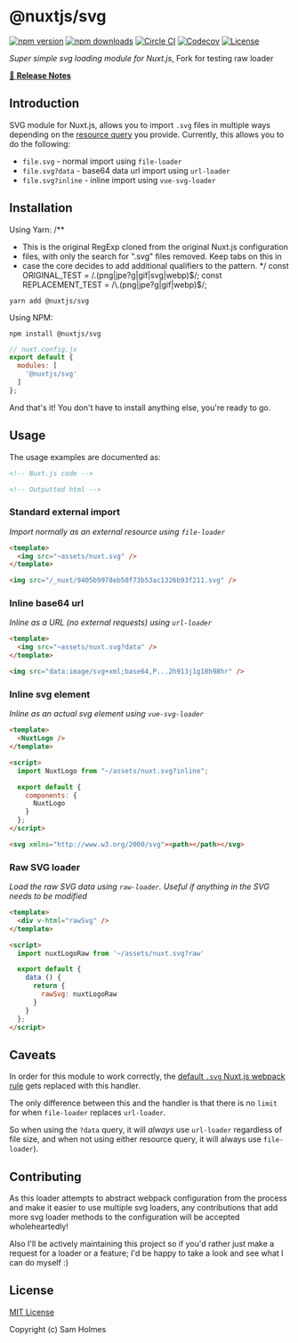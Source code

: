 # @nuxtjs/svg

[![npm version][npm-version-src]][npm-version-href]
[![npm downloads][npm-downloads-src]][npm-downloads-href]
[![Circle CI][circle-ci-src]][circle-ci-href]
[![Codecov][codecov-src]][codecov-href]
[![License][license-src]][license-href]

_Super simple svg loading module for Nuxt.js_, Fork for testing raw loader

[📖 **Release Notes**](./CHANGELOG.md)

## Introduction

SVG module for Nuxt.js, allows you to import `.svg` files in multiple ways depending on the [resource query](https://webpack.js.org/configuration/module/#rule-resourcequery) you provide. Currently, this allows you to do the following:

- `file.svg` - normal import using `file-loader`
- `file.svg?data` - base64 data url import using `url-loader`
- `file.svg?inline` - inline import using `vue-svg-loader`

## Installation

Using Yarn:
/**
 * This is the original RegExp cloned from the original Nuxt.js configuration
 * files, with only the search for ".svg" files removed. Keep tabs on this in
 * case the core decides to add additional qualifiers to the pattern.
 */
const ORIGINAL_TEST = /\.(png|jpe?g|gif|svg|webp)$/;
const REPLACEMENT_TEST = /\.(png|jpe?g|gif|webp)$/;

```console
yarn add @nuxtjs/svg
```

Using NPM:

```console
npm install @nuxtjs/svg
```

```javascript
// nuxt.config.js
export default {
  modules: [
    '@nuxtjs/svg'
  ]
};
```

And that's it! You don't have to install anything else, you're ready to go.

## Usage

The usage examples are documented as:

```html
<!-- Nuxt.js code -->
```

```html
<!-- Outputted html -->
```

### Standard external import

_Import normally as an external resource using `file-loader`_

```html
<template>
  <img src="~assets/nuxt.svg" />
</template>
```

```html
<img src="/_nuxt/9405b9978eb50f73b53ac1326b93f211.svg" />
```

### Inline base64 url

_Inline as a URL (no external requests) using `url-loader`_

```html
<template>
  <img src="~assets/nuxt.svg?data" />
</template>
```

```html
<img src="data:image/svg+xml;base64,P...2h913j1g18h98hr" />
```

### Inline svg element

_Inline as an actual svg element using `vue-svg-loader`_

```html
<template>
  <NuxtLogo />
</template>

<script>
  import NuxtLogo from "~/assets/nuxt.svg?inline";

  export default {
    components: {
      NuxtLogo
    }
  };
</script>
```

```html
<svg xmlns="http://www.w3.org/2000/svg"><path></path></svg>
```

### Raw SVG loader

_Load the raw SVG data using `raw-loader`. Useful if anything in the SVG needs to be modified_


```html
<template>
  <div v-html="rawSvg" />
</template>

<script>
  import nuxtLogoRaw from '~/assets/nuxt.svg?raw'

  export default {
    data () {
      return {
        rawSvg: nuxtLogoRaw
      }
    }
  };
</script>
```

## Caveats

In order for this module to work correctly, the [default `.svg` Nuxt.js webpack rule](https://nuxtjs.org/guide/assets/#webpack) gets replaced with this handler.

The only difference between this and the handler is that there is no `limit` for when `file-loader` replaces `url-loader`.

So when using the `?data` query, it will _always_ use `url-loader` regardless of file size, and when not using either resource query, it will always use `file-loader`).

## Contributing

As this loader attempts to abstract webpack configuration from the process and make it easier to use multiple svg loaders, any contributions that add more svg loader methods to the configuration will be accepted wholeheartedly!

Also I'll be actively maintaining this project so if you'd rather just make a request for a loader or a feature; I'd be happy to take a look and see what I can do myself :)

## License

[MIT License](./LICENSE)

Copyright (c) Sam Holmes

<!-- Badges -->
[npm-version-src]: https://img.shields.io/npm/v/@nuxtjs/svg/latest.svg?style=flat-square
[npm-version-href]: https://npmjs.com/package/@nuxtjs/svg

[npm-downloads-src]: https://img.shields.io/npm/dt/@nuxtjs/svg.svg?style=flat-square
[npm-downloads-href]: https://npmjs.com/package/@nuxtjs/svg

[circle-ci-src]: https://img.shields.io/circleci/project/github/nuxt-community/svg-module.svg?style=flat-square
[circle-ci-href]: https://circleci.com/gh/nuxt-community/svg-module

[codecov-src]: https://img.shields.io/codecov/c/github/nuxt-community/svg-module.svg?style=flat-square
[codecov-href]: https://codecov.io/gh/nuxt-community/svg-module

[license-src]: https://img.shields.io/npm/l/@nuxtjs/svg.svg?style=flat-square
[license-href]: https://npmjs.com/package/@nuxtjs/svg

